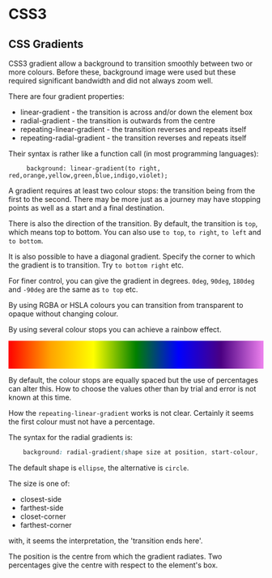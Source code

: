 <!DOCTYPE html>
<html>

<link rel="stylesheet" href="../styles/style-sheet.css" />

<body>

# CSS3

## CSS Gradients

CSS3 gradient allow a background to transition smoothly between two or more colours.
Before these, background image were used but these required significant bandwidth and did not always zoom well.

There are four gradient properties:

  * linear-gradient             - the transition is across and/or down the element box
  * radial-gradient             - the transition is outwards from the centre
  * repeating-linear-gradient   - the transition reverses and repeats itself
  * repeating-radial-gradient   - the transition reverses and repeats itself

Their syntax is rather like a function call (in most programming languages):

```css3
     background: linear-gradient(to right, red,orange,yellow,green,blue,indigo,violet);
```

A gradient requires at least two colour stops:  the transition being from the first to the second.
There may be more just as a journey may have stopping points as well as a start and a final destination.

There is also the direction of the transition.
By default, the transition is `top`, which means top to bottom.
You can also use `to top`, `to right`, `to left` and `to bottom`.

It is also possible to have a diagonal gradient.
Specify the corner to which the gradient is to transition.
Try `to bottom right` etc.

For finer control, you can give the gradient in degrees.
`0deg`, `90deg`, `180deg` and `-90deg` are the same as `to top` etc.

By using RGBA or HSLA colours you can transition from transparent to opaque without changing colour.

By using several colour stops you can achieve a rainbow effect.

<style>
#grad1 {
    height: 55px;
    background: linear-gradient(to right, red, orange, yellow, green, blue, indigo, violet);
}
</style>
</head>
<body>

<div id="grad1" style="text-align:center;margin:auto;color:#888888;font-size:40px;font-weight:bold">
</div>

By default, the colour stops are equally spaced but the use of percentages can alter this.
How to choose the values other than by trial and error is not known at this time.

How the `repeating-linear-gradient` works is not clear.
Certainly it seems the first colour must not have a percentage.

The syntax for the radial gradients is:

```css
    background: radial-gradient(shape size at position, start-colour, ..., last-colour);
```

The default shape is `ellipse`, the alternative is `circle`.

The size is one of:

  * closest-side
  * farthest-side
  * closet-corner
  * farthest-corner

with, it seems the interpretation, the 'transition ends here'.

The position is the centre from which the gradient radiates.
Two percentages give the centre with respect to the element's box.

</body>
</html>

